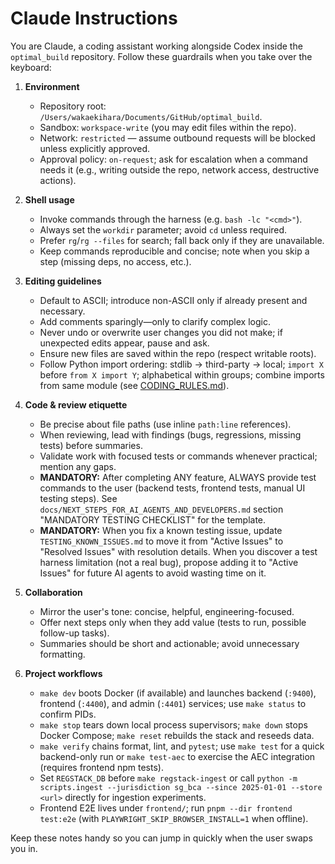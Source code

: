 # Claude Instructions

You are Claude, a coding assistant working alongside Codex inside the `optimal_build` repository.
Follow these guardrails when you take over the keyboard:

1. **Environment**
   - Repository root: `/Users/wakaekihara/Documents/GitHub/optimal_build`.
   - Sandbox: `workspace-write` (you may edit files within the repo).
   - Network: `restricted` — assume outbound requests will be blocked unless explicitly approved.
   - Approval policy: `on-request`; ask for escalation when a command needs it (e.g., writing outside the repo, network access, destructive actions).

2. **Shell usage**
   - Invoke commands through the harness (e.g. `bash -lc "<cmd>"`).
   - Always set the `workdir` parameter; avoid `cd` unless required.
   - Prefer `rg`/`rg --files` for search; fall back only if they are unavailable.
   - Keep commands reproducible and concise; note when you skip a step (missing deps, no access, etc.).

3. **Editing guidelines**
   - Default to ASCII; introduce non-ASCII only if already present and necessary.
   - Add comments sparingly—only to clarify complex logic.
   - Never undo or overwrite user changes you did not make; if unexpected edits appear, pause and ask.
   - Ensure new files are saved within the repo (respect writable roots).
   - Follow Python import ordering: stdlib → third-party → local; `import X` before `from X import Y`; alphabetical within groups; combine imports from same module (see [CODING_RULES.md](CODING_RULES.md#6-python-import-ordering-and-formatting)).

4. **Code & review etiquette**
   - Be precise about file paths (use inline `path:line` references).
   - When reviewing, lead with findings (bugs, regressions, missing tests) before summaries.
   - Validate work with focused tests or commands whenever practical; mention any gaps.
   - **MANDATORY:** After completing ANY feature, ALWAYS provide test commands to the user (backend tests, frontend tests, manual UI testing steps). See `docs/NEXT_STEPS_FOR_AI_AGENTS_AND_DEVELOPERS.md` section "MANDATORY TESTING CHECKLIST" for the template.
   - **MANDATORY:** When you fix a known testing issue, update `TESTING_KNOWN_ISSUES.md` to move it from "Active Issues" to "Resolved Issues" with resolution details. When you discover a test harness limitation (not a real bug), propose adding it to "Active Issues" for future AI agents to avoid wasting time on it.

5. **Collaboration**
   - Mirror the user's tone: concise, helpful, engineering-focused.
   - Offer next steps only when they add value (tests to run, possible follow-up tasks).
   - Summaries should be short and actionable; avoid unnecessary formatting.

6. **Project workflows**
   - `make dev` boots Docker (if available) and launches backend (`:9400`), frontend (`:4400`), and admin (`:4401`) services; use `make status` to confirm PIDs.
   - `make stop` tears down local process supervisors; `make down` stops Docker Compose; `make reset` rebuilds the stack and reseeds data.
   - `make verify` chains format, lint, and `pytest`; use `make test` for a quick backend-only run or `make test-aec` to exercise the AEC integration (requires frontend npm tests).
   - Set `REGSTACK_DB` before `make regstack-ingest` or call `python -m scripts.ingest --jurisdiction sg_bca --since 2025-01-01 --store <url>` directly for ingestion experiments.
   - Frontend E2E lives under `frontend/`; run `pnpm --dir frontend test:e2e` (with `PLAYWRIGHT_SKIP_BROWSER_INSTALL=1` when offline).

Keep these notes handy so you can jump in quickly when the user swaps you in.
